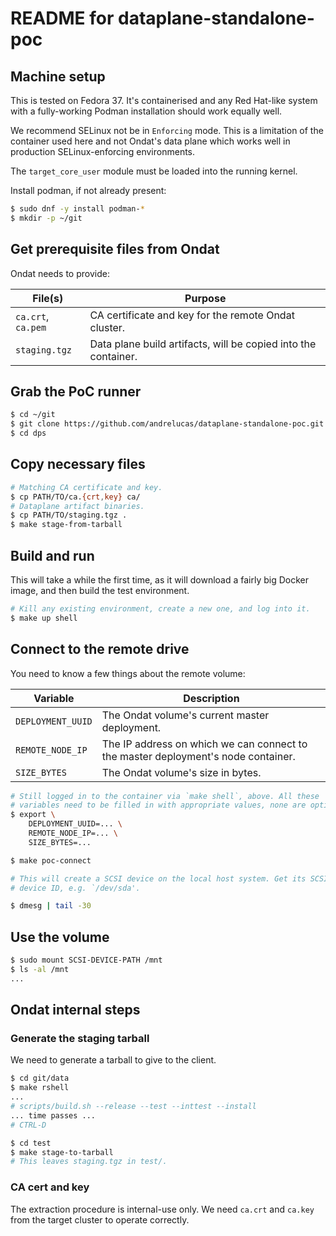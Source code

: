 # README for dataplane-standalone-poc

## Machine setup

This is tested on Fedora 37. It's containerised and any Red Hat-like system
with a fully-working Podman installation should work equally well.

We recommend SELinux not be in `Enforcing` mode. This is a limitation of the
container used here and not Ondat's data plane which works well in production
SELinux-enforcing environments.

The `target_core_user` module must be loaded into the running kernel.

Install podman, if not already present:

```sh
$ sudo dnf -y install podman-*
$ mkdir -p ~/git
```

## Get prerequisite files from Ondat

Ondat needs to provide:

| File(s) | Purpose |
| - | - |
| `ca.crt`, `ca.pem` | CA certificate and key for the remote Ondat cluster. |
| `staging.tgz` | Data plane build artifacts, will be copied into the container. |

## Grab the PoC runner

```sh
$ cd ~/git
$ git clone https://github.com/andrelucas/dataplane-standalone-poc.git dps
$ cd dps
```

## Copy necessary files

```sh
# Matching CA certificate and key.
$ cp PATH/TO/ca.{crt,key} ca/
# Dataplane artifact binaries.
$ cp PATH/TO/staging.tgz .
$ make stage-from-tarball
```

## Build and run

This will take a while the first time, as it will download a fairly big Docker
image, and then build the test environment.

```sh
# Kill any existing environment, create a new one, and log into it.
$ make up shell
```

## Connect to the remote drive

You need to know a few things about the remote volume:

| Variable | Description |
| - | - |
| `DEPLOYMENT_UUID` | The Ondat volume's current master deployment. |
| `REMOTE_NODE_IP` | The IP address on which we can connect to the master deployment's node container. |
| `SIZE_BYTES` | The Ondat volume's size in bytes. |

```sh
# Still logged in to the container via `make shell`, above. All these
# variables need to be filled in with appropriate values, none are optional.
$ export \
    DEPLOYMENT_UUID=... \
    REMOTE_NODE_IP=... \
    SIZE_BYTES=...

$ make poc-connect

# This will create a SCSI device on the local host system. Get its SCSI
# device ID, e.g. `/dev/sda'.

$ dmesg | tail -30
```

## Use the volume

```sh
$ sudo mount SCSI-DEVICE-PATH /mnt
$ ls -al /mnt
...

```

## Ondat internal steps

### Generate the staging tarball

We need to generate a tarball to give to the client.

```sh
$ cd git/data
$ make rshell
...
# scripts/build.sh --release --test --inttest --install
... time passes ...
# CTRL-D

$ cd test
$ make stage-to-tarball
# This leaves staging.tgz in test/.
```

### CA cert and key

The extraction procedure is internal-use only. We need `ca.crt` and `ca.key`
from the target cluster to operate correctly.

